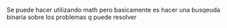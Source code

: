 Se puede hacer utilizando math pero basicamente es hacer una busqeuda binaria sobre los problemas q puede resolver